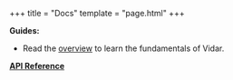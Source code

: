 +++
title = "Docs"
template = "page.html"
+++

**Guides:**
- Read the [overview](overview.md) to learn the fundamentals of
  Vidar.

[**API Reference**](api)
